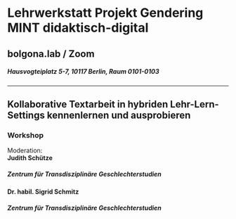 # Lehrwerkstatt Projekt Gendering MINT didaktisch-digital
## bolgona.lab / Zoom  
##### Hausvogteiplatz 5-7, 10117 Berlin, Raum 0101-0103
---
## Kollaborative Textarbeit in hybriden Lehr-Lern-Settings kennenlernen und ausprobieren 
### Workshop
Moderation: \
**Judith Schütze**  
##### Zentrum für Transdisziplinäre Geschlechterstudien
**Dr. habil. Sigrid Schmitz**  
##### Zentrum für Transdisziplinäre Geschlechterstudien 
